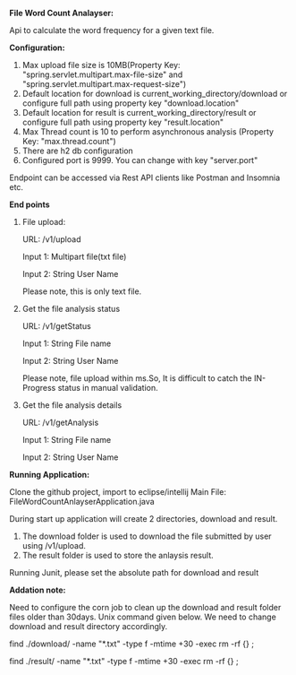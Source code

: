 **File Word Count Analayser:**
 
 Api to calculate the word frequency for a given text file. 
 
 **Configuration:**
 1. Max upload file size is 10MB(Property Key: "spring.servlet.multipart.max-file-size" and "spring.servlet.multipart.max-request-size")
 2. Default location for download is current_working_directory/download or configure full path using property key "download.location"
 3. Default location for result is current_working_directory/result or configure full path using property key "result.location"
 4. Max Thread count is 10 to perform asynchronous analysis (Property Key: "max.thread.count")
 5. There are h2 db configuration
 6. Configured port is 9999. You can change with key "server.port"

Endpoint can be accessed via Rest API clients like Postman and Insomnia etc.
 
 
**End points**

 1. File upload:
 
	URL: /v1/upload
	
	Input 1: Multipart  file(txt file)
	
	Input 2: String     User Name
	
	Please note, this is only text file. 
 
 2. Get the file analysis status
 
	URL: /v1/getStatus
	
	Input 1: String     File name
	
	Input 2: String     User Name
	
	Please note, file upload within ms.So, It is difficult to catch the IN-Progress status in manual validation. 
 
 3. Get the file analysis details
 
	URL: /v1/getAnalysis 
	
	Input 1: String     File name
	
	Input 2: String     User Name
 
 
**Running Application:**

Clone the github project, import to eclipse/intellij
Main File: FileWordCountAnlayserApplication.java

During start up application will create 2 directories, download and result. 
1. The download folder is used to download the file submitted by user using /v1/upload. 
2. The result folder is used to store the anlaysis result.

Running Junit, please set the absolute path for download and result


**Addation note:**

Need to configure the corn job to clean up the download and result folder files older than 30days. Unix command given below. We need to change download and result directory accordingly.


find ./download/ -name "*.txt" -type f -mtime +30  -exec rm -rf {} \; 

find ./result/ -name "*.txt" -type f -mtime +30  -exec rm -rf {} \; 

